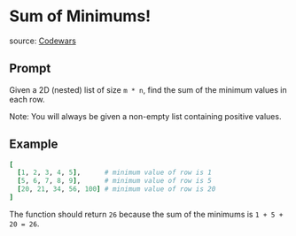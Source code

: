 # Sum of Minimums!

source: [Codewars](https://www.codewars.com/kata/5d5ee4c35162d9001af7d699)

## Prompt

Given a 2D (nested) list of size `m * n`, find the sum of the minimum values in
each row.

Note: You will always be given a non-empty list containing positive values.

## Example

```ruby
[
  [1, 2, 3, 4, 5],      # minimum value of row is 1
  [5, 6, 7, 8, 9],      # minimum value of row is 5
  [20, 21, 34, 56, 100] # minimum value of row is 20
]
```

The function should return `26` because the sum of the minimums is
`1 + 5 + 20 = 26`.

